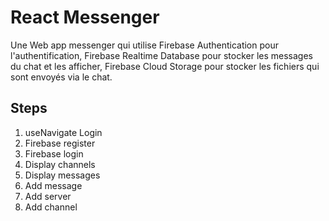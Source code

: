 # React Messenger

Une Web app messenger qui utilise Firebase Authentication pour l'authentification, Firebase Realtime Database pour stocker les messages du chat et les afficher, Firebase Cloud Storage pour stocker les fichiers qui sont envoyés via le chat.

## Steps

1. useNavigate Login
2. Firebase register
3. Firebase login
4. Display channels
5. Display messages
6. Add message
7. Add server
8. Add channel
